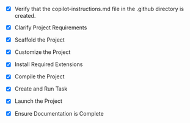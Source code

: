 <!-- Use this file to provide workspace-specific custom instructions to Copilot. For more details, visit https://code.visualstudio.com/docs/copilot/copilot-customization#_use-a-githubcopilotinstructionsmd-file -->

- [x] Verify that the copilot-instructions.md file in the .github directory is created.

- [x] Clarify Project Requirements
<!-- Backend Express.js con Solidity smart contracts para TrueBlock - plataforma de validación de noticias descentralizada con oráculos de IA, validación comunitaria y sistema de staking/slashing -->

- [x] Scaffold the Project
<!-- Proyecto creado con estructura completa: Express.js backend, smart contracts Solidity, servicios, rutas y configuración -->

- [x] Customize the Project
<!-- Implementación completa de TrueBlock con validación multicapa, oráculos de IA, staking/slashing y API REST -->

- [x] Install Required Extensions
<!-- No se requieren extensiones específicas para este proyecto -->

- [x] Compile the Project
<!-- Smart contracts compilados exitosamente y dependencias instaladas -->

- [x] Create and Run Task
<!-- Task creado para ejecutar el servidor en modo desarrollo -->

- [x] Launch the Project
<!-- Servidor TrueBlock ejecutándose en puerto 3000 -->

- [x] Ensure Documentation is Complete
<!-- README.md completo con documentación detallada del proyecto -->
